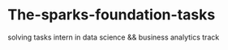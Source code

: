 # The-sparks-foundation-tasks
solving tasks intern in data science &amp;&amp; business analytics track
